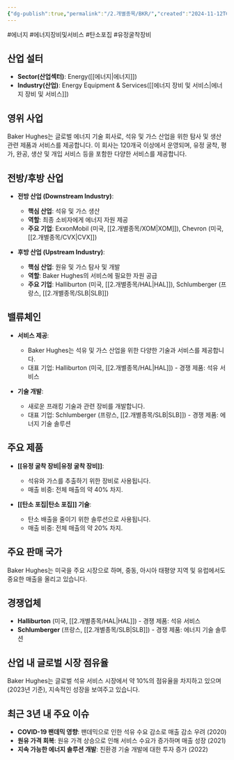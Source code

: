 ```yaml
---
{"dg-publish":true,"permalink":"/2.개별종목/BKR/","created":"2024-11-12T09:56:53.160+09:00","updated":"2025-07-29T21:37:04.410+09:00"}
---
```


#에너지 #에너지장비및서비스 #탄소포집 #유정굴착장비 


## 산업 설터

- **Sector(산업섹터)**: Energy([[에너지\|에너지]])
- **Industry(산업)**: Energy Equipment & Services([[에너지 장비 및 서비스\|에너지 장비 및 서비스]])

## 영위 사업

Baker Hughes는 글로벌 에너지 기술 회사로, 석유 및 가스 산업을 위한 탐사 및 생산 관련 제품과 서비스를 제공합니다. 이 회사는 120개국 이상에서 운영되며, 유정 굴착, 평가, 완공, 생산 및 개입 서비스 등을 포함한 다양한 서비스를 제공합니다.

## 전방/후방 산업

- **전방 산업 (Downstream Industry)**:
    
    - **핵심 산업**: 석유 및 가스 생산
    - **역할**: 최종 소비자에게 에너지 자원 제공
    - **주요 기업**: ExxonMobil (미국, [[2.개별종목/XOM\|XOM]]), Chevron (미국, [[2.개별종목/CVX\|CVX]])
    
- **후방 산업 (Upstream Industry)**:
    
    - **핵심 산업**: 원유 및 가스 탐사 및 개발
    - **역할**: Baker Hughes의 서비스에 필요한 자원 공급
    - **주요 기업**: Halliburton (미국, [[2.개별종목/HAL\|HAL]]), Schlumberger (프랑스, [[2.개별종목/SLB\|SLB]])
    

## 밸류체인

- **서비스 제공**:
    
    - Baker Hughes는 석유 및 가스 산업을 위한 다양한 기술과 서비스를 제공합니다.
    - 대표 기업: Halliburton (미국, [[2.개별종목/HAL\|HAL]]) - 경쟁 제품: 석유 서비스
    
- **기술 개발**:
    
    - 새로운 프래킹 기술과 관련 장비를 개발합니다.
    - 대표 기업: Schlumberger (프랑스, [[2.개별종목/SLB\|SLB]]) - 경쟁 제품: 에너지 기술 솔루션
    

## 주요 제품

- **[[유정 굴착 장비\|유정 굴착 장비]]**:
    
    - 석유와 가스를 추출하기 위한 장비로 사용됩니다.
    - 매출 비중: 전체 매출의 약 40% 차지.
    
- **[[탄소 포집\|탄소 포집]] 기술**:
    
    - 탄소 배출을 줄이기 위한 솔루션으로 사용됩니다.
    - 매출 비중: 전체 매출의 약 20% 차지.
    

## 주요 판매 국가

Baker Hughes는 미국을 주요 시장으로 하며, 중동, 아시아 태평양 지역 및 유럽에서도 중요한 매출을 올리고 있습니다.

## 경쟁업체

- **Halliburton** (미국, [[2.개별종목/HAL\|HAL]]) - 경쟁 제품: 석유 서비스
- **Schlumberger** (프랑스, [[2.개별종목/SLB\|SLB]]) - 경쟁 제품: 에너지 기술 솔루션

## 산업 내 글로벌 시장 점유율

Baker Hughes는 글로벌 석유 서비스 시장에서 약 10%의 점유율을 차지하고 있으며(2023년 기준), 지속적인 성장을 보여주고 있습니다.

## 최근 3년 내 주요 이슈

- **COVID-19 팬데믹 영향**: 팬데믹으로 인한 석유 수요 감소로 매출 감소 우려 (2020)
- **원유 가격 회복**: 원유 가격 상승으로 인해 서비스 수요가 증가하며 매출 성장 (2021)
- **지속 가능한 에너지 솔루션 개발**: 친환경 기술 개발에 대한 투자 증가 (2022)